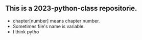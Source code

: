 ## This is a 2023-python-class repositorie.
- chapter[number] means chapter number.
- Sometimes file's name is variable.
- I think pytho
